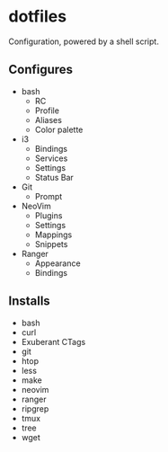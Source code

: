 # dotfiles
Configuration, powered by a shell script.

## Configures
* bash
  * RC
  * Profile
  * Aliases
  * Color palette
* i3
  * Bindings
  * Services
  * Settings
  * Status Bar
* Git
  * Prompt    
* NeoVim
  * Plugins
  * Settings
  * Mappings
  * Snippets
* Ranger
  * Appearance
  * Bindings

## Installs
* bash
* curl
* Exuberant CTags
* git
* htop
* less
* make
* neovim
* ranger
* ripgrep
* tmux
* tree
* wget
